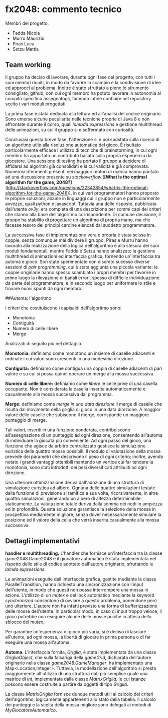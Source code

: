# fx2048: commento tecnico

Membri del progetto:

* Fadda Nicola
* Murru Maurizio
* Piras Luca
* Setzu Mattia

## Team working

Il gruppo ha deciso di lavorare, durante ogni fase del progetto, con tutti i suoi membri riuniti, in modo da favorire lo scambio e la condivisione di idee ed approcci al problema. Inoltre è stato sfruttato a pieno lo strumento consigliato, github, con cui ogni membro ha potuto lavorare in autonomia al compito specifico assegnatogli, facendo infine confluire nel repository  scelto i vari moduli progettati.

La prima fase è stata dedicata alla lettura ed all'analisi del codice originario. Sono emerse alcune peculiarità nelle tecniche proprie di Java 8 e non affrontate durante il corso, quali *lambda expressions* e gestione multithread delle animazioni, su cui il gruppo si è soffermato con curiosità.

Conclusasi questa breve fase, l'attenzione si è poi spostata sulla ricerca di un algoritmo utile alla risoluzione automatica del gioco. È risultato particolarmente efficace l'utilizzo di tecniche di brainstorming, in cui ogni membro ha apportato un contributo basato sulla propria esperienza da giocatore. Una sessione di testing ha portato il gruppo a decidere di affidarsi ad algoritmi già consolidati  e la cui validità è già comprovata. Numerosi riferimenti presenti nei maggiori motori di ricerca hanno puntato ad una discussione presente su *stackoverflow* (**[What is the optimal algorithm for the game, 2048?]**(http://stackoverflow.com/questions/22342854/what-is-the-optimal-algorithm-for-the-game-2048)), in cui vari programmatori hanno proposto le proprie soluzioni, alcune in linguaggi cui il gruppo non è particolarmente avvezzo, quali python e javascript. Tuttavia una delle risposte, pubblicata dall'utente *ov3y*, era completa di una descrizione per sommi capi dei criteri che stanno alla base dell'algoritmo corrispondente. Di comune decisione, il gruppo ha stabilito di progettare un algoritmo di propria mano, ma che facesse tesoro dei principi cardine elencati dal suddetto programmatore.

La successiva fase di implementazione vera e propria è stata scissa in coppie, senza comunque mai dividere il gruppo; Piras e Murru hanno lavorato alla realizzazione della logica dell'algoritmo e alla stesura dei suoi moduli fondamentali, mentre Fadda e Setzu hanno analizzato la gestione multithread di animazioni ed interfaccia grafica, fornendo un'interfaccia tra automa e gioco. Son state sperimentate con discreto sucesso diverse sessioni di *pair programming*, cui è stata aggiunta una piccola variante: le coppie originarie hanno spesso scambiato i propri membri per favorire in primo luogo la rilevazione di banali errori, spesso di difficile individuazione da parte del programmatore, e in secondo luogo per uniformare lo stile e trovare nuovi spunti da ogni membro.

##Automa: l'algoritmo

I criteri che costituiscono i capisaldi dell'algoritmo sono:

* Monotonia
* Contiguità
* Numero di celle libere
* Merge

Analizzati di seguito più nel dettaglio.

**Monotonia:** definiamo come monotono un insieme di caselle adiacenti e ordinate i cui valori sono crescenti in una medesima direzione.

**Contiguità:** definiamo come contigua una coppia di caselle adiacenti di pari valore e su cui si possa quindi operare un merge alla mossa successiva.

**Numero di celle libere:** definiamo come *libere* le celle prive di una casella occupante. Non è considerata la casella inserita automaticamente e casualmente alla mossa successiva dal programma.

**Merge:** definiamo come *merge in una data direzione* il merge di caselle che risulta dal movimento della griglia di gioco in una data direzione. A maggior valore delle caselle che subiscono il merge, corrisponde un maggiore punteggio di merge.

Tali valori, inseriti in una funzione ponderata, contribuiscono all'assegnazione di un punteggio ad ogni direzione, consentendo all'automa di individuare la giocata più conveniente. Ad ogni passo del gioco, una funzione che agisce da arbitro centralizzato gestisce la simulazione euristica delle quattro mosse possibili. Il modulo di valutazione della mossa prevede dei parametri che descrivono il peso di ogni criterio; inoltre, avendo notato i grandi vantaggi ottenibili mantendo un vertice cui far tendere la monotonia, sono stati introdotti dei pesi diversificati  attribuiti ad ogni direzione.

Una ulteriore ottimizzazione deriva dall'adozione di una struttura di simulazione euristica ad albero. Ognuna delle quattro simulazioni testate dalla funzione di previsione si ramifica a sua volta, ricorsivamente, in altre quattro simulazioni, generando un albero di altezza determinabile staticamente. La valutazione totale deriva dalla somma dei nodi in ampiezza ed in profondità. Questa soluzione garantisce la selezione della mossa in prospettiva mediamente migliore, senza dover necessariamente simulare la posizione ed il valore della cella che verrà inserita casualmente alla mossa successiva.

## Dettagli implementativi

**handler e multithreading.** L'handler che fornisce un'interfaccia tra la classe game2048.Game2048 e il giocatore automatico è stata implementata nel rispetto dello stile di codice adottato dall'autore originario, sfruttando le *lamda expressions*.

Le animazioni eseguite dall'interfaccia grafica, gestite mediante la classe ParallelTransition, hanno richiesto una sincronizzazione con l'input dell'utente, in modo che questi non possa interrompere una mossa in azione. L'utilizzo di un *mutex* e del lock automatico mediante la keyword *synchronized* consentono di ovviare a questo problema, ponendone però uno ulteriore. L'autore non ha infatti previsto una forma di bufferizzazione delle mosse dell'utente. In particolar modo, in caso di input troppo veloce, il gioco potrebbe non eseguire alcune delle mosse poiché in attesa dello sblocco del *mutex*.

Per garantire un'esperienza di gioco più varia, si è deciso di lasciare all'utente,  ad ogni mossa, la libertà di giocare in prima persona o di far eseguire una mossa all'automa.

**Automa.** L'interfaccia fornita, *Griglia*, è stata implementata da una classe *GrigliaObject*, che sulla falsariga della *gameGrid*, dichiarata dell'autore originario nella classe *game2048.GameManager*, ha implementato una Map<Location,Integer>. Tuttavia, la modellazione dell'algoritmo si presta maggiormente all'utilizzo di una struttura dati più semplice quale una matrice di *int*, implementata dalla classe *MatrixGriglia*, le cui istanze possono essere costruite a partire da oggetti di tipo *Griglia*.

La classe *MatrixGriglia* fornisce dunque metodi utili al calcolo dei criteri dell'algoritmo, logicamente appartenenti allo stato della tabella. Il calcolo dei punteggi e la scelta della mossa migliore sono delegati ai metodi di *MyGiocatoreAutomatico*.
